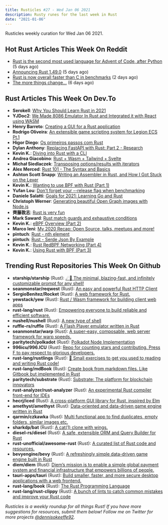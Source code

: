 ```yaml
---
title: Rusticles #27 - Wed Jan 06 2021
description: Rusty runes for the last week in Rust
date: "2021-01-06"
---
```


Rusticles weekly curation for Wed Jan 06 2021.

<Ad />

## Hot Rust Articles This Week On Reddit

- [Rust is the second most used language for Advent of Code, after Python](https://www.reddit.com/r/rust/comments/knyoej/rust_is_the_second_most_used_language_for_advent/) (5 days ago)
- [Announcing Rust 1.49.0](https://www.reddit.com/r/rust/comments/knr3i6/announcing_rust_1490/) (5 days ago)
- [Rust is now overall faster than C in benchmarks](https://www.reddit.com/r/rust/comments/kpqmrh/rust_is_now_overall_faster_than_c_in_benchmarks/) (2 days ago)
- [The more things change...](https://www.reddit.com/r/rust/comments/kn8kqy/the_more_things_change/) (6 days ago)

<Ad />

## Rust Articles This Week On Dev.To

- **Serokell**: [Why You Should Learn Rust in 2021](https://dev.to/serokell/why-you-should-learn-rust-in-2021-po)
- **YJDoc2**: [We Made 8086 Emulator In Rust and Integrated it with React using WASM](https://dev.to/yjdoc2/we-made-8086-emulator-in-rust-and-integrated-it-with-react-using-wasm-742)
- **Henry Barreto**: [Creating a GUI for a Rust application](https://dev.to/henrybarreto/creating-a-gui-for-a-rust-application-2h1g)
- **Rodrigo Oliveira**: [An extensible game scripting system for Legion ECS Pt.1](https://dev.to/rodrigocam/an-extensible-game-scripting-system-for-legion-ecs-pt-1-f6e)
- **Higor Diego**: [Os primeiros passos com Rust](https://dev.to/higordiego/os-primeiros-passos-com-rust-3bho)
- **Dylan Anthony**: [Replacing FastAPI with Rust: Part 2 - Research](https://dev.to/dbanty/replacing-fastapi-with-rust-part-2-research-36pj)
- **Kevin K.**: [Diving into Rust with a CLI](https://dev.to/kbknapp/diving-into-rust-with-a-cli-4gap)
- **Andrea Giacobino**: [Rust + Wasm + Tailwind + Svelte](https://dev.to/noandrea/rust-wasm-tailwind-svelte-2kgh)
- **Michał Siedlaczek**: [Transposing options/results with iterators](https://dev.to/elshize/transposing-options-results-with-iterators-aj3)
- **Alex Merced**: [Rust 101 - The Syntax and Basics](https://dev.to/alexmercedcoder/rust-101-the-syntax-and-basics-c3a)
- **Ashton Scott Snapp**: [Writing an Assembler in Rust, and How I Got Stuck on the Lexer](https://dev.to/ashtonsnapp/writing-an-assembler-in-rust-and-how-i-got-stuck-on-the-lexer-4n2l)
- **Kevin K.**: [Wanting to use BPF with Rust (Part 1)](https://dev.to/kbknapp/ebpf-networking-in-rust-3nee)
- **Yufan Lou**: [Don't forget your --release flag when benchmarking](https://dev.to/louy2/don-t-forget-your-release-flag-when-benchmarking-2k92)
- **Daniele Salatti**: [Goals for 2021: Learning Go and Rust](https://dev.to/danielesalatti/goals-for-2021-learning-go-and-rust-2g2a)
- **Christoph Werner**: [Generating beautiful Open Graph images with Node.js](https://dev.to/codepunkt/generating-beautiful-open-graph-images-with-node-js-2b67)
- **齊藤敦志**: [Rust is very fun](https://dev.to/saitoatsushi/rust-is-very-fun-2p67)
- **Mark Saward**: [Rust match guards and exhaustive conditions](https://dev.to/mark_saward/rust-match-guards-and-exhaustive-conditions-ad2)
- **Kevin K.**: [eBPF Overview (Part 2)](https://dev.to/kbknapp/ebpf-networking-in-rust-1o3i)
- **Marco Ieni**: [My 2020 Recap: Open Source, talks, meetups and more!](https://dev.to/marcoieni/my-2020-recap-open-source-talks-meetups-and-more-4o2e)
- **pintuch**: [Rust - nth element](https://dev.to/pintuch/rust-nth-element-458c)
- **pintuch**: [Rust - Serde Json By Example](https://dev.to/pintuch/rust-serde-json-by-example-2kkf)
- **Kevin K.**: [Rust RedBPF Networking (Part 4)](https://dev.to/kbknapp/current-redbpf-networking-di3)
- **Kevin K.**: [Using Rust with BPF (Part 3)](https://dev.to/kbknapp/enter-rust-1bgj)

<Ad />

## Trending Rust Repositories This Week On Github

- **starship/starship** (Rust): [☄🌌️ The minimal, blazing-fast, and infinitely customizable prompt for any shell!](https://github.com/starship/starship)
- **seanmonstar/reqwest** (Rust): [An easy and powerful Rust HTTP Client](https://github.com/seanmonstar/reqwest)
- **SergioBenitez/Rocket** (Rust): [A web framework for Rust.](https://github.com/SergioBenitez/Rocket)
- **yewstack/yew** (Rust): [Rust / Wasm framework for building client web apps](https://github.com/yewstack/yew)
- **rust-lang/rust** (Rust): [Empowering everyone to build reliable and efficient software.](https://github.com/rust-lang/rust)
- **nushell/nushell** (Rust): [A new type of shell](https://github.com/nushell/nushell)
- **ruffle-rs/ruffle** (Rust): [A Flash Player emulator written in Rust](https://github.com/ruffle-rs/ruffle)
- **seanmonstar/warp** (Rust): [A super-easy, composable, web server framework for warp speeds.](https://github.com/seanmonstar/warp)
- **paritytech/polkadot** (Rust): [Polkadot Node Implementation](https://github.com/paritytech/polkadot)
- **996icu/996.ICU** (Rust): [Repo for counting stars and contributing. Press F to pay respect to glorious developers.](https://github.com/996icu/996.ICU)
- **rust-lang/rustlings** (Rust): [🦀 Small exercises to get you used to reading and writing Rust code!](https://github.com/rust-lang/rustlings)
- **rust-lang/mdBook** (Rust): [Create book from markdown files. Like Gitbook but implemented in Rust](https://github.com/rust-lang/mdBook)
- **paritytech/substrate** (Rust): [Substrate: The platform for blockchain innovators](https://github.com/paritytech/substrate)
- **rust-analyzer/rust-analyzer** (Rust): [An experimental Rust compiler front-end for IDEs](https://github.com/rust-analyzer/rust-analyzer)
- **hecrj/iced** (Rust): [A cross-platform GUI library for Rust, inspired by Elm](https://github.com/hecrj/iced)
- **amethyst/amethyst** (Rust): [Data-oriented and data-driven game engine written in Rust](https://github.com/amethyst/amethyst)
- **qarmin/czkawka** (Rust): [Multi functional app to find duplicates, empty folders, similar images etc.](https://github.com/qarmin/czkawka)
- **sharkdp/bat** (Rust): [A cat(1) clone with wings.](https://github.com/sharkdp/bat)
- **diesel-rs/diesel** (Rust): [A safe, extensible ORM and Query Builder for Rust](https://github.com/diesel-rs/diesel)
- **rust-unofficial/awesome-rust** (Rust): [A curated list of Rust code and resources.](https://github.com/rust-unofficial/awesome-rust)
- **bevyengine/bevy** (Rust): [A refreshingly simple data-driven game engine built in Rust](https://github.com/bevyengine/bevy)
- **diem/diem** (Rust): [Diem’s mission is to enable a simple global payment system and financial infrastructure that empowers billions of people.](https://github.com/diem/diem)
- **tauri-apps/tauri** (Rust): [Build smaller, faster, and more secure desktop applications with a web frontend.](https://github.com/tauri-apps/tauri)
- **rust-lang/book** (Rust): [The Rust Programming Language](https://github.com/rust-lang/book)
- **rust-lang/rust-clippy** (Rust): [A bunch of lints to catch common mistakes and improve your Rust code](https://github.com/rust-lang/rust-clippy)

_Rusticles is a weekly roundup for all things Rust! If you have more suggestions for resources, submit them below! Follow me on Twitter for more projects [@dennisokeeffe92](https://twitter.com/dennisokeeffe92)._